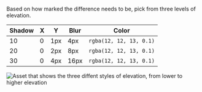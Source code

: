 Based on how marked the difference needs to be, pick from three levels of elevation.

<table>
  <thead>
    <tr>
      <th>Shadow</th>
      <th>X</th>
      <th>Y</th>
      <th>Blur</th>
      <th>Color</th>
    </tr>
  </thead>
  <tbody>
    <tr>
      <td>10</td>
      <td>0</td>
      <td>1px</td>
      <td>4px</td>
      <td><code>rgba(12, 12, 13, 0.1)</code></td>
    </tr>
    <tr>
      <td>20</td>
      <td>0</td>
      <td>2px</td>
      <td>8px</td>
      <td><code>rgba(12, 12, 13, 0.1)</code></td>
    </tr>
    <tr>
      <td>30</td>
      <td>0</td>
      <td>4px</td>
      <td>16px</td>
      <td><code>rgba(12, 12, 13, 0.1)</code></td>
    </tr>
  </tbody>
</table>

![Asset that shows the three diffent styles of elevation, from lower to higher elevation](../images/patterns/shadows/elevation.svg)
